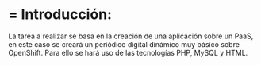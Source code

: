 =
Introducción:
=

La tarea a realizar se basa en la creación de una aplicación sobre un PaaS, en este caso se creará un
periódico digital dinámico muy básico sobre OpenShift. Para ello se hará uso de las tecnologías PHP, MySQL y HTML.




